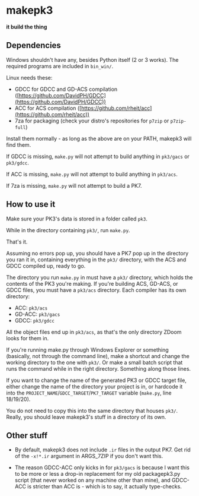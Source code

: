 # makepk3

**it build the thing**


## Dependencies

Windows shouldn't have any, besides Python itself (2 or 3 works). The required
programs are included in `bin_win/`.

Linux needs these:

- GDCC for GDCC and GD-ACS compilation ([https://github.com/DavidPH/GDCC](https://github.com/DavidPH/GDCC))
- ACC  for ACS compilation ([https://github.com/rheit/acc](https://github.com/rheit/acc))
- 7za  for packaging (check your distro's repositories for `p7zip` or `p7zip-full`)

Install them normally - as long as the above are on your PATH, makepk3 will find them.

If GDCC is missing, `make.py` will not attempt to build anything in `pk3/gacs` or `pk3/gdcc`.

If ACC is missing, `make.py` will not attempt to build anything in `pk3/acs`.

If 7za is missing, `make.py` will not attempt to build a PK7.

## How to use it

Make sure your PK3's data is stored in a folder called `pk3`.

While in the directory containing `pk3/`, run `make.py`.

That's it.

Assuming no errors pop up, you should have a PK7 pop up in the directory you ran
it in, containing everything in the `pk3/` directory, with the ACS and GDCC
compiled up, ready to go.

The directory you run `make.py` in must have a `pk3/` directory, which holds the
contents of the PK3 you're making. If you're building ACS, GD-ACS, or GDCC
files, you must have a `pk3/acs` directory. Each compiler has its own directory:

- ACC:    `pk3/acs`
- GD-ACC: `pk3/gacs`
- GDCC:   `pk3/gdcc`

All the object files end up in `pk3/acs`, as that's the only directory ZDoom
looks for them in.

If you're running make.py through Windows Explorer or something (basically, not
through the command line), make a shortcut and change the working directory to
the one with `pk3/`. Or make a small batch script that runs the command while
in the right directory. Something along those lines.

If you want to change the name of the generated PK3 or GDCC target file, either
change the name of the directory your project is in, or hardcode it into the
`PROJECT_NAME`/`GDCC_TARGET`/`PK7_TARGET` variable (`make.py`, line 18/19/20).

You do not need to copy this into the same directory that houses `pk3/`. Really,
you should leave makepk3's stuff in a directory of its own.


## Other stuff

- By default, makepk3 does not include `.ir` files in the output PK7. Get rid of
  the `-x!*.ir` argument in ARGS\_7ZIP if you don't want this.

- The reason GDCC-ACC only kicks in for `pk3/gacs` is because I want this to be
  more or less a drop-in replacement for my old packagepk3.py script (that never
  worked on any machine other than mine), and GDCC-ACC is stricter than ACC is -
  which is to say, it actually type-checks.
